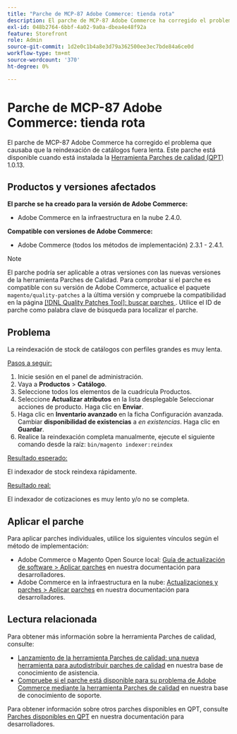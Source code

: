 ```yaml
---
title: "Parche de MCP-87 Adobe Commerce: tienda rota"
description: El parche de MCP-87 Adobe Commerce ha corregido el problema que causaba que la reindexación de catálogos fuera lenta. Este parche está disponible cuando está instalada la [Quality Patches Tool (QPT)](/help/announcements/adobe-commerce-announcements/magento-quality-patches-released-new-tool-to-self-serve-quality-patches.md) 1.0.13.
exl-id: 048b2764-6bbf-4a02-9a0a-dbea4e48f92a
feature: Storefront
role: Admin
source-git-commit: 1d2e0c1b4a8e3d79a362500ee3ec7bde84a6ce0d
workflow-type: tm+mt
source-wordcount: '370'
ht-degree: 0%

---
```


# Parche de MCP-87 Adobe Commerce: tienda rota

El parche de MCP-87 Adobe Commerce ha corregido el problema que causaba que la reindexación de catálogos fuera lenta. Este parche está disponible cuando está instalada la [Herramienta Parches de calidad (QPT)](/help/announcements/adobe-commerce-announcements/magento-quality-patches-released-new-tool-to-self-serve-quality-patches.md) 1.0.13.

## Productos y versiones afectados

**El parche se ha creado para la versión de Adobe Commerce:**

* Adobe Commerce en la infraestructura en la nube 2.4.0.

**Compatible con versiones de Adobe Commerce:**

* Adobe Commerce (todos los métodos de implementación) 2.3.1 - 2.4.1.

>[!NOTE]
>
>El parche podría ser aplicable a otras versiones con las nuevas versiones de la herramienta Parches de Calidad. Para comprobar si el parche es compatible con su versión de Adobe Commerce, actualice el paquete `magento/quality-patches` a la última versión y compruebe la compatibilidad en la página [[!DNL Quality Patches Tool]: buscar parches ](https://devdocs.magento.com/quality-patches/tool.html#patch-grid). Utilice el ID de parche como palabra clave de búsqueda para localizar el parche.

## Problema

La reindexación de stock de catálogos con perfiles grandes es muy lenta.

<u>Pasos a seguir:</u>

1. Inicie sesión en el panel de administración.
1. Vaya a **Productos** > **Catálogo**.
1. Seleccione todos los elementos de la cuadrícula Productos.
1. Seleccione **Actualizar atributos** en la lista desplegable Seleccionar acciones de producto. Haga clic en **Enviar**.
1. Haga clic en **Inventario avanzado** en la ficha Configuración avanzada. Cambiar **disponibilidad de existencias** a *en existencias*. Haga clic en **Guardar**.
1. Realice la reindexación completa manualmente, ejecute el siguiente comando desde la raíz: `bin/magento indexer:reindex`

<u>Resultado esperado:</u>

El indexador de stock reindexa rápidamente.

<u>Resultado real:</u>

El indexador de cotizaciones es muy lento y/o no se completa.

## Aplicar el parche

Para aplicar parches individuales, utilice los siguientes vínculos según el método de implementación:

* Adobe Commerce o Magento Open Source local: [Guía de actualización de software > Aplicar parches](https://devdocs.magento.com/guides/v2.4/comp-mgr/patching/mqp.html) en nuestra documentación para desarrolladores.
* Adobe Commerce en la infraestructura en la nube: [Actualizaciones y parches > Aplicar parches](https://devdocs.magento.com/cloud/project/project-patch.html) en nuestra documentación para desarrolladores.

## Lectura relacionada

Para obtener más información sobre la herramienta Parches de calidad, consulte:

* [Lanzamiento de la herramienta Parches de calidad: una nueva herramienta para autodistribuir parches de calidad](/help/announcements/adobe-commerce-announcements/magento-quality-patches-released-new-tool-to-self-serve-quality-patches.md) en nuestra base de conocimiento de asistencia.
* [Compruebe si el parche está disponible para su problema de Adobe Commerce mediante la herramienta Parches de calidad](/help/support-tools/patches-available-in-qpt-tool/check-patch-for-magento-issue-with-magento-quality-patches.md) en nuestra base de conocimiento de soporte.

Para obtener información sobre otros parches disponibles en QPT, consulte [Parches disponibles en QPT](https://devdocs.magento.com/quality-patches/tool.html#patch-grid) en nuestra documentación para desarrolladores.
